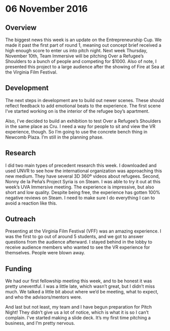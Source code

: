 # 06 November 2016

## Overview

The biggest news this week is an update on the Entrepreneurship Cup. We made it past the first part of round 1, meaning out concept brief received a high enough score to enter us into pitch night. Next week Thursday, November 10th, Team Immersive will be pitching Over a Refugee’s Shoulders to a bunch of people and competing for $1000. Also of note, I presented this project to a large audience after the showing of Fire at Sea at the Virginia Film Festival.

## Development

The next steps in development are to build out newer scenes. These should reflect feedback to add emotional beats to the experience. The first scene I’ve started working on is the interior of the refugee boy’s apartment.

Also, I’ve decided to build an exhibition to test Over a Refugee’s Shoulders in the same place as Cru. I need a way for people to sit and view the VR experience, though. So I’m going to use the concrete bench thing in Newcomb Plaza. I’m still in the planning phase.

## Research

I did two main types of precedent research this week. I downloaded and used UNVR to see how the international organization was approaching this new medium. They have several 3D 360º videos about refugees. Second, Nonny de la Peña’s Project Syria is on Steam. I was able to try it out at this week’s UVA Immersive meeting. The experience is impressive, but also short and low quality. Despite being free, the experience has gotten 100% negative reviews on Steam. I need to make sure I do everything I can to avoid a reaction like this.

## Outreach

Presenting at the Virginia Film Festival (VFF) was an amazing experience. I was the first to go out of around 5 students, and we got to answer questions from the audience afterward. I stayed behind in the lobby to receive audience members who wanted to see the VR experience for themselves. People were blown away. 

## Funding

We had our first fellowship meeting this week, and to be honest it was pretty uneventful. I was a little late, which wasn’t great, but I didn’t miss much. We talked a little bit about where we’d be meeting, what to expect, and who the advisors/mentors were.

And last but not least, my team and I have begun preparation for Pitch Night! They didn’t give us a lot of notice, which is what it is so I can’t complain. I’ve started making a slide deck. It’s my first time pitching a business, and I’m pretty nervous.